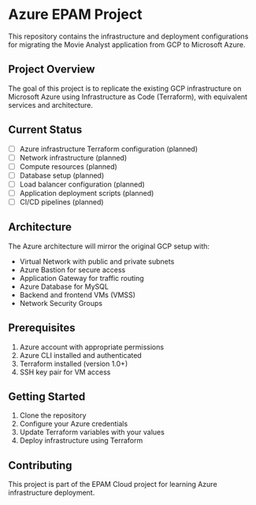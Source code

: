 # Azure EPAM Project

This repository contains the infrastructure and deployment configurations for migrating the Movie Analyst application from GCP to Microsoft Azure.

## Project Overview

The goal of this project is to replicate the existing GCP infrastructure on Microsoft Azure using Infrastructure as Code (Terraform), with equivalent services and architecture.

## Current Status

- [ ] Azure infrastructure Terraform configuration (planned)
- [ ] Network infrastructure (planned)
- [ ] Compute resources (planned)
- [ ] Database setup (planned)
- [ ] Load balancer configuration (planned)
- [ ] Application deployment scripts (planned)
- [ ] CI/CD pipelines (planned)

## Architecture

The Azure architecture will mirror the original GCP setup with:
- Virtual Network with public and private subnets
- Azure Bastion for secure access
- Application Gateway for traffic routing
- Azure Database for MySQL
- Backend and frontend VMs (VMSS)
- Network Security Groups

## Prerequisites

1. Azure account with appropriate permissions
2. Azure CLI installed and authenticated
3. Terraform installed (version 1.0+)
4. SSH key pair for VM access

## Getting Started

1. Clone the repository
2. Configure your Azure credentials
3. Update Terraform variables with your values
4. Deploy infrastructure using Terraform

## Contributing

This project is part of the EPAM Cloud project for learning Azure infrastructure deployment.